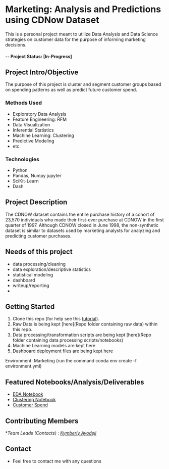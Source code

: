 
# Marketing: Analysis and Predictions using CDNow Dataset
This is a personal project meant to utilize Data Analysis and Data Science strategies on customer data for the purpose of informing marketing decisions.

#### -- Project Status: [In-Progress]

## Project Intro/Objective
The purpose of this project is cluster and segment customer groups based on spending patterns as well as predict future customer spend.



### Methods Used
* Exploratory Data Analysis
* Feature Engineering: RFM
* Data Visualization
* Inferential Statistics
* Machine Learning: Clustering
* Predictive Modeling
* etc.

### Technologies
* Python
* Pandas, Numpy jupyter
* SciKit-Learn
* Dash

## Project Description
The CDNOW dataset contains the entire purchase history of a cohort of 23,570 individuals who made their first-ever purchase at CDNOW in the first quarter of 1997. Although CDNOW closed in June 1998, the non-synthetic dataset is similar to datasets used by marketing analysts for analyzing and predicting customer purchases.

## Needs of this project
- data processing/cleaning
- data exploration/descriptive statistics
- statistical modeling
- dashboard
- writeup/reporting
- 

## Getting Started

1. Clone this repo (for help see this [tutorial](https://help.github.com/articles/cloning-a-repository/)).
2. Raw Data is being kept [here](Repo folder containing raw data) within this repo.
3. Data processing/transformation scripts are being kept [here](Repo folder containing data processing scripts/notebooks)
4. Machine Learning models are kept here
5. Dashboard deployment files are being kept here


Environment: Marketing (run the command conda env create -f environment.yml)

## Featured Notebooks/Analysis/Deliverables
* [EDA Notebook](link)
* [Clustering Notebook](link)
* [Customer Spend](link)



## Contributing  Members

**Team Leads (Contacts) : [Kymberly Ayodeji](https://github.com/kymayodeji)*




## Contact

* Feel free to contact me with any questions